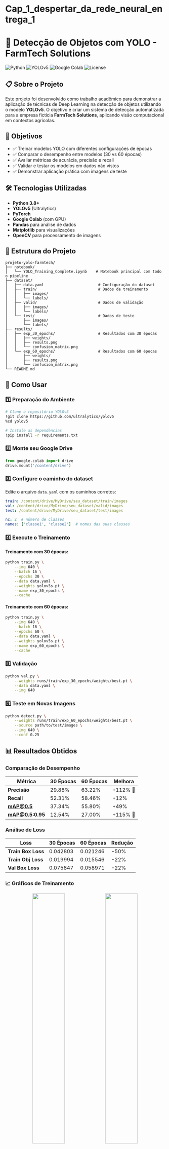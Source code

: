 # Cap_1_despertar_da_rede_neural_entrega_1
# 🌾 Detecção de Objetos com YOLO - FarmTech Solutions

![Python](https://img.shields.io/badge/Python-3.8+-blue.svg)
![YOLOv5](https://img.shields.io/badge/YOLOv5-Ultralytics-green.svg)
![Google Colab](https://img.shields.io/badge/Platform-Google%20Colab-orange.svg)
![License](https://img.shields.io/badge/License-MIT-yellow.svg)

## 📋 Sobre o Projeto

Este projeto foi desenvolvido como trabalho acadêmico para demonstrar a aplicação de técnicas de Deep Learning na detecção de objetos utilizando o modelo **YOLOv5**. O objetivo é criar um sistema de detecção automatizada para a empresa fictícia **FarmTech Solutions**, aplicando visão computacional em contextos agrícolas.

## 🎯 Objetivos

- ✅ Treinar modelos YOLO com diferentes configurações de épocas
- ✅ Comparar o desempenho entre modelos (30 vs 60 épocas)
- ✅ Avaliar métricas de acurácia, precisão e recall
- ✅ Validar e testar os modelos em dados não vistos
- ✅ Demonstrar aplicação prática com imagens de teste

## 🛠️ Tecnologias Utilizadas

- **Python 3.8+**
- **YOLOv5** (Ultralytics)
- **PyTorch**
- **Google Colab** (com GPU)
- **Pandas** para análise de dados
- **Matplotlib** para visualizações
- **OpenCV** para processamento de imagens

## 📁 Estrutura do Projeto

```
projeto-yolo-farmtech/
├── notebook/
│   └── YOLO_Training_Complete.ipynb    # Notebook principal com todo o pipeline
├── dataset/
│   ├── data.yaml                        # Configuração do dataset
│   ├── train/                           # Dados de treinamento
│   │   ├── images/
│   │   └── labels/
│   ├── valid/                           # Dados de validação
│   │   ├── images/
│   │   └── labels/
│   └── test/                            # Dados de teste
│       ├── images/
│       └── labels/
├── results/
│   ├── exp_30_epochs/                   # Resultados com 30 épocas
│   │   ├── weights/
│   │   ├── results.png
│   │   └── confusion_matrix.png
│   └── exp_60_epochs/                   # Resultados com 60 épocas
│       ├── weights/
│       ├── results.png
│       └── confusion_matrix.png
└── README.md
```

## 🚀 Como Usar

### 1️⃣ Preparação do Ambiente

```bash
# Clone o repositório YOLOv5
!git clone https://github.com/ultralytics/yolov5
%cd yolov5

# Instale as dependências
!pip install -r requirements.txt
```

### 2️⃣ Monte seu Google Drive

```python
from google.colab import drive
drive.mount('/content/drive')
```

### 3️⃣ Configure o caminho do dataset

Edite o arquivo `data.yaml` com os caminhos corretos:

```yaml
train: /content/drive/MyDrive/seu_dataset/train/images
val: /content/drive/MyDrive/seu_dataset/valid/images
test: /content/drive/MyDrive/seu_dataset/test/images

nc: 2  # número de classes
names: ['classe1', 'classe2']  # nomes das suas classes
```

### 4️⃣ Execute o Treinamento

#### Treinamento com 30 épocas:
```bash
python train.py \
    --img 640 \
    --batch 16 \
    --epochs 30 \
    --data data.yaml \
    --weights yolov5s.pt \
    --name exp_30_epochs \
    --cache
```

#### Treinamento com 60 épocas:
```bash
python train.py \
    --img 640 \
    --batch 16 \
    --epochs 60 \
    --data data.yaml \
    --weights yolov5s.pt \
    --name exp_60_epochs \
    --cache
```

### 5️⃣ Validação

```bash
python val.py \
    --weights runs/train/exp_30_epochs/weights/best.pt \
    --data data.yaml \
    --img 640
```

### 6️⃣ Teste em Novas Imagens

```bash
python detect.py \
    --weights runs/train/exp_60_epochs/weights/best.pt \
    --source path/to/test/images \
    --img 640 \
    --conf 0.25
```

## 📊 Resultados Obtidos

### Comparação de Desempenho

| Métrica | 30 Épocas | 60 Épocas | Melhora |
|---------|-----------|-----------|---------|
| **Precisão** | 29.88% | 63.22% | +112% 🚀 |
| **Recall** | 52.31% | 58.46% | +12% |
| **mAP@0.5** | 37.34% | 55.80% | +49% |
| **mAP@0.5:0.95** | 12.54% | 27.00% | +115% 🚀 |

### Análise de Loss

| Loss | 30 Épocas | 60 Épocas | Redução |
|------|-----------|-----------|---------|
| **Train Box Loss** | 0.042803 | 0.021246 | -50% |
| **Train Obj Loss** | 0.019994 | 0.015546 | -22% |
| **Val Box Loss** | 0.075847 | 0.058971 | -22% |

### 📈 Gráficos de Treinamento

<p align="center">
  <img src="results/exp_30_epochs/results.png" width="45%" />
  <img src="results/exp_60_epochs/results.png" width="45%" />
</p>

*Evolução das métricas durante o treinamento: 30 épocas (esquerda) vs 60 épocas (direita)*

### 🎯 Matriz de Confusão

<p align="center">
  <img src="results/exp_30_epochs/confusion_matrix.png" width="45%" />
  <img src="results/exp_60_epochs/confusion_matrix.png" width="45%" />
</p>

### 🖼️ Exemplos de Detecções

<p align="center">
  <img src="results/test_60_epochs/image1.jpg" width="45%" />
  <img src="results/test_60_epochs/image2.jpg" width="45%" />
</p>

## 💡 Conclusões

### ✅ Principais Descobertas

1. **Impacto das Épocas**: O aumento de 30 para 60 épocas resultou em melhorias significativas em todas as métricas, especialmente na precisão (+112%).

2. **Ausência de Overfitting**: As losses de validação continuaram diminuindo junto com as de treinamento, indicando que o modelo ainda tinha capacidade de aprendizado.

3. **Precisão vs Recall**: O modelo de 60 épocas apresentou melhor equilíbrio, sendo mais adequado para aplicações onde falsos positivos são críticos.

4. **Tempo vs Desempenho**: Embora o treinamento com 60 épocas leve o dobro do tempo, o ganho substancial em performance justifica o investimento.

### 🎯 Recomendações para FarmTech Solutions

- **Modelo Recomendado**: 60 épocas (ou mais)
- **Próximos Passos**:
  - Testar com 100+ épocas para verificar limite de melhoria
  - Experimentar modelos maiores (YOLOv5m, YOLOv5l)
  - Aumentar dataset com data augmentation
  - Ajustar hiperparâmetros (learning rate, batch size)

### 📉 Limitações Identificadas

- Dataset relativamente pequeno pode limitar a generalização
- mAP@0.5:0.95 ainda tem espaço para melhoria (27%)
- Necessário mais testes em condições variadas de iluminação

## 🔮 Trabalhos Futuros

- [ ] Implementar data augmentation
- [ ] Testar ensemble de modelos
- [ ] Otimizar para inferência em tempo real
- [ ] Deploy em edge devices (Raspberry Pi, Jetson Nano)
- [ ] Integração com sistema de alerta automático

## 👥 Equipe

- **[Seu Nome]** - Desenvolvimento e Treinamento
- **[Nome do Colega]** - Preparação do Dataset
- **[Outros Membros]** - Análise e Documentação

## 📚 Referências

- [YOLOv5 Official Repository](https://github.com/ultralytics/yolov5)
- [YOLOv5 Documentation](https://docs.ultralytics.com/)
- Redmon, J., & Farhadi, A. (2018). YOLOv3: An Incremental Improvement
- Jocher, G. (2020). YOLOv5: A State-of-the-Art Real-Time Object Detection

## 📄 Licença

Este projeto está sob a licença MIT. Veja o arquivo [LICENSE](LICENSE) para mais detalhes.

## 📞 Contato

Para dúvidas ou sugestões sobre o projeto:

- **Email**: seu.email@exemplo.com
- **LinkedIn**: [Seu Perfil](https://linkedin.com/in/seu-perfil)
- **GitHub**: [@seu-usuario](https://github.com/seu-usuario)

---

<p align="center">
  Feito com ❤️ e ☕ para FarmTech Solutions
</p>

<p align="center">
  <sub>Projeto Acadêmico - [Nome da Universidade] - 2024</sub>
</p>
